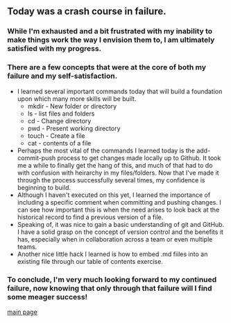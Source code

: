 ## Today was a crash course in failure. 

### While I'm exhausted and a bit frustrated with my inability to make things work the way I envision them to, I am ultimately satisfied with my progress. 

### There are a few concepts that were at the core of both my failure and my self-satisfaction. 

* I learned several important commands today that will build a foundation upon which many more skills will be built. 
    * mkdir - New folder or directory
    * ls - list files and folders
    * cd - Change directory
    * pwd - Present working directory
    * touch - Create a file
    * cat - contents of a file
* Perhaps the most vital of the commands I learned today is the add-commit-push process to get changes made locally up to Github. It took me a while to finally get the hang of this, and much of that had to do with confusion with heirarchy in my files/folders. Now that I've made it through the process successfully several times, my confidence is beginning to build. 
* Although I haven't executed on this yet, I learned the importance of including a specific comment when committing and pushing changes. I can see how important this is when the need arises to look back at the historical record to find a previous version of a file. 
* Speaking of, it was nice to gain a basic understanding of git and GitHub. I have a solid grasp on the concept of version control and the benefits it has, especially when in collaboration across a team or even multiple teams. 
* Another nice little hack I learned is how to embed .md fiiles into an existing file through our table of contents exercise. 

### To conclude, I'm very much looking forward to my continued failure, now knowing that only through that failure will I find some meager success!

[main page](README.md)





